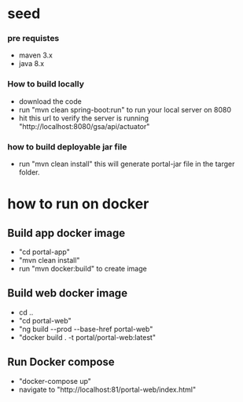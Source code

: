 # seed
### pre requistes
 - maven 3.x
 -  java 8.x

### How to build locally
 - download the code
 - run "mvn clean spring-boot:run" to run your local server on 8080
 - hit this url to verify the server is running  "http://localhost:8080/gsa/api/actuator"

### how to build deployable jar file
 - run "mvn clean install" this will generate portal-jar file in the targer folder.

# how to run on docker

## Build app docker image
 - "cd portal-app"
 - "mvn clean install"
 - run "mvn docker:build" to create image

 ## Build web docker image
 - cd ..
 - "cd portal-web"
 - "ng build --prod --base-href portal-web"
 - "docker build . -t portal/portal-web:latest"
 
 ## Run Docker compose
 
 - "docker-compose up" 
 - navigate to "http://localhost:81/portal-web/index.html"
 
